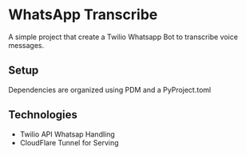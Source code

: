 # WhatsApp Transcribe

A simple project that create a Twilio Whatsapp Bot to transcribe voice messages.


## Setup
Dependencies are organized using PDM and a PyProject.toml


## Technologies
* Twilio API Whatsap Handling
* CloudFlare Tunnel for Serving
